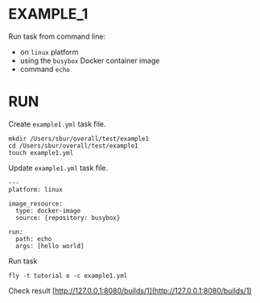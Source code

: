 # EXAMPLE_1 

Run task from command line:
  - on `linux` platform
  - using the `busybox` Docker container image
  - command `echo`
  
  
# RUN

Create `example1.yml` task file.
```
mkdir /Users/sbur/overall/test/example1
cd /Users/sbur/overall/test/example1
touch example1.yml
```

Update `example1.yml` task file.
```
---
platform: linux

image_resource:
  type: docker-image
  source: {repository: busybox}

run:
  path: echo
  args: [hello world]
```

Run task
```
fly -t tutorial e -c example1.yml
```

Check result [http://127.0.0.1:8080/builds/1](http://127.0.0.1:8080/builds/1)














